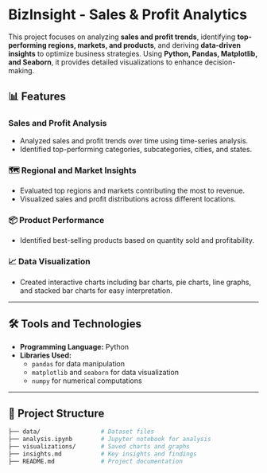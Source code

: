 # BizInsight - Sales & Profit Analytics

This project focuses on analyzing **sales and profit trends**, identifying **top-performing regions, markets, and products**, and deriving **data-driven insights** to optimize business strategies. Using **Python, Pandas, Matplotlib, and Seaborn**, it provides detailed visualizations to enhance decision-making.

## 📊 Features  

### Sales and Profit Analysis  
- Analyzed sales and profit trends over time using time-series analysis.  
- Identified top-performing categories, subcategories, cities, and states.  

### 🗺️ Regional and Market Insights  
- Evaluated top regions and markets contributing the most to revenue.  
- Visualized sales and profit distributions across different locations.  

### 📦 Product Performance  
- Identified best-selling products based on quantity sold and profitability.  

### 📈 Data Visualization  
- Created interactive charts including bar charts, pie charts, line graphs, and stacked bar charts for easy interpretation.  

---

## 🛠️ Tools and Technologies  

- **Programming Language:** Python  
- **Libraries Used:**  
  - `pandas` for data manipulation  
  - `matplotlib` and `seaborn` for data visualization  
  - `numpy` for numerical computations  

---

## 📁 Project Structure  

```bash
├── data/                 # Dataset files
├── analysis.ipynb        # Jupyter notebook for analysis
├── visualizations/       # Saved charts and graphs
├── insights.md           # Key insights and findings
├── README.md             # Project documentation
